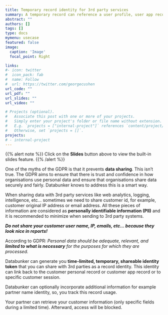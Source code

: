 ```yaml
---
title: Temporary record identity for 3rd party services
summary: A temporary record can reference a user profile, user app record, or user session record.
abstract: ""
authors: []
tags: []
type: docs
mymenu: usecase
featured: false
image:
  caption: 'Image'
  focal_point: Right

links:
#- icon: twitter
#  icon_pack: fab
#  name: Follow
#  url: https://twitter.com/georgecushen
url_code: ""
url_pdf: ""
url_slides: ""
url_video: ""

# Projects (optional).
#   Associate this post with one or more of your projects.
#   Simply enter your project's folder or file name without extension.
#   E.g. `projects = ["internal-project"]` references `content/project/deep-learning/index.md`.
#   Otherwise, set `projects = []`.
projects:
# - internal-project
---
```


{{% alert note %}}
Click on the **Slides** button above to view the built-in slides feature.
{{% /alert %}}


One of the myths of the GDPR is that it prevents **data sharing**. This isn’t
true. The GDPR aims to ensure that there is trust and confidence in how
organisations use personal data and ensure that organisations share data
securely and fairly. Databunker knows to address this is a smart way.

When sharing data with 3rd party services like web analytics, logging, intelligence, etc... sometimes we need to
share customer id, for example, customer original IP address or email address. All these pieces of information
are considered as **personally identifiable information (PII)** and it is recommended to minimize when sending to 3rd party systems.

***Do not share your customer user name, IP, emails, etc... because they look nice in reports!***

According to GDPR: *Personal data should be adequate, relevant, and **limited to what is necessary** for the
purposes for which they are processed.*

Databunker can generate you **time-limited, temporary, shareable identity token** that you can share with 3rd
parties as a record identity. This identity can link back to the customer personal record or customer app record
or to specific customer session.

Databunker can optionally incorporate additional information for example partner name identity, so, you track this record usage.

Your partner can retrieve your customer information (only specific fields during a limited time).
Afterward, access will be blocked.
